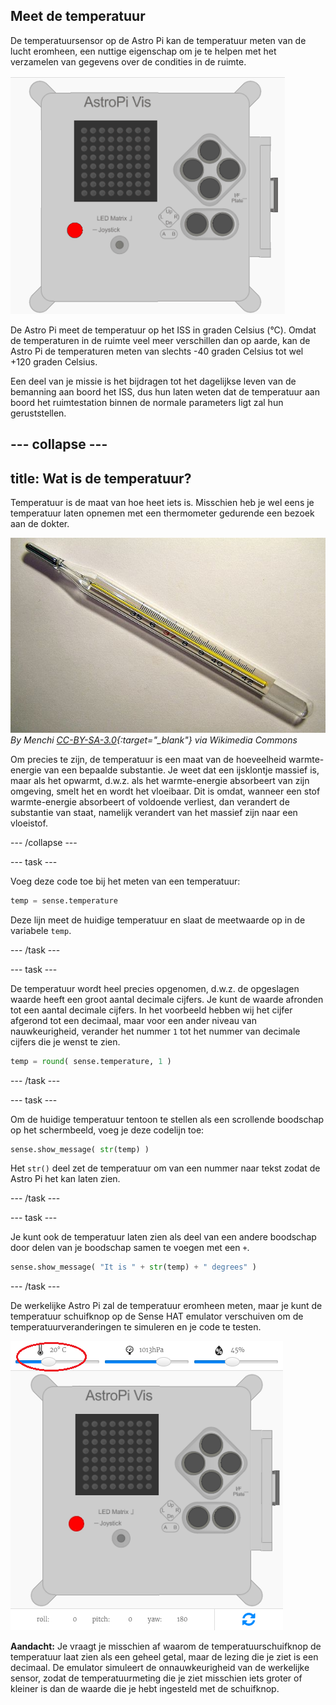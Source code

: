 ## Meet de temperatuur

De temperatuursensor op de Astro Pi kan de temperatuur meten van de lucht eromheen, een nuttige eigenschap om je te helpen met het verzamelen van gegevens over de condities in de ruimte.

![Boodschap over de temperatuur](images/degrees-message.gif)

De Astro Pi meet de temperatuur op het ISS in graden Celsius (&deg;C). Omdat de temperaturen in de ruimte veel meer verschillen dan op aarde, kan de Astro Pi de temperaturen meten van slechts -40 graden Celsius tot wel +120 graden Celsius.

Een deel van je missie is het bijdragen tot het dagelijkse leven van de bemanning aan boord het ISS, dus hun laten weten dat de temperatuur aan boord het ruimtestation binnen de normale parameters ligt zal hun geruststellen.

## \--- collapse \---

## title: Wat is de temperatuur?

Temperatuur is de maat van hoe heet iets is. Misschien heb je wel eens je temperatuur laten opnemen met een thermometer gedurende een bezoek aan de dokter.

![Thermometer](images/thermometer.JPG) *By Menchi [CC-BY-SA-3.0](http://creativecommons.org/licenses/by-sa/3.0/){:target="_blank"} via Wikimedia Commons*

Om precies te zijn, de temperatuur is een maat van de hoeveelheid warmte-energie van een bepaalde substantie. Je weet dat een ijsklontje massief is, maar als het opwarmt, d.w.z. als het warmte-energie absorbeert van zijn omgeving, smelt het en wordt het vloeibaar. Dit is omdat, wanneer een stof warmte-energie absorbeert of voldoende verliest, dan verandert de substantie van staat, namelijk verandert van het massief zijn naar een vloeistof.

\--- /collapse \---

\--- task \---

Voeg deze code toe bij het meten van een temperatuur:

```python
temp = sense.temperature
```

Deze lijn meet de huidige temperatuur en slaat de meetwaarde op in de variabele `temp`.

\--- /task \---

\--- task \---

De temperatuur wordt heel precies opgenomen, d.w.z. de opgeslagen waarde heeft een groot aantal decimale cijfers. Je kunt de waarde afronden tot een aantal decimale cijfers. In het voorbeeld hebben wij het cijfer afgerond tot een decimaal, maar voor een ander niveau van nauwkeurigheid, verander het nummer `1` tot het nummer van decimale cijfers die je wenst te zien.

```python
temp = round( sense.temperature, 1 )
```

\--- /task \---

\--- task \---

Om de huidige temperatuur tentoon te stellen als een scrollende boodschap op het schermbeeld, voeg je deze codelijn toe:

```python
sense.show_message( str(temp) )
```

Het `str()` deel zet de temperatuur om van een nummer naar tekst zodat de Astro Pi het kan laten zien.

\--- /task \---

\--- task \---

Je kunt ook de temperatuur laten zien als deel van een andere boodschap door delen van je boodschap samen te voegen met een `+`.

```python
sense.show_message( "It is " + str(temp) + " degrees" )
```

\--- /task \---

De werkelijke Astro Pi zal de temperatuur eromheen meten, maar je kunt de temperatuur schuifknop op de Sense HAT emulator verschuiven om de temperatuurveranderingen te simuleren en je code te testen.

![Temperatuurschuifknop](images/temperature-slider.png)

**Aandacht:** Je vraagt je misschien af waarom de temperatuurschuifknop de temperatuur laat zien als een geheel getal, maar de lezing die je ziet is een decimaal. De emulator simuleert de onnauwkeurigheid van de werkelijke sensor, zodat de temperatuurmeting die je ziet misschien iets groter of kleiner is dan de waarde die je hebt ingesteld met de schuifknop.